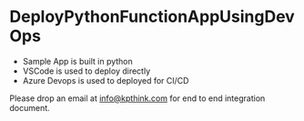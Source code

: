 # DeployPythonFunctionAppUsingDevOps

   -  Sample App is built in python
   -  VSCode is used to deploy directly
   -  Azure Devops is used to deployed for CI/CD

Please drop an email at info@kpthink.com for end to end integration document.
